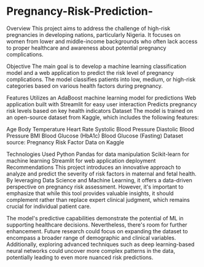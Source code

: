 # Pregnancy-Risk-Prediction-

Overview
This project aims to address the challenge of high-risk pregnancies in developing nations, particularly Nigeria. It focuses on women from lower and middle-income backgrounds who often lack access to proper healthcare and awareness about potential pregnancy complications.

Objective
The main goal is to develop a machine learning classification model and a web application to predict the risk level of pregnancy complications. The model classifies patients into low, medium, or high-risk categories based on various health factors during pregnancy.

Features
Utilizes an AdaBoost machine learning model for predictions
Web application built with Streamlit for easy user interaction
Predicts pregnancy risk levels based on key health indicators
Dataset
The model is trained on an open-source dataset from Kaggle, which includes the following features:

Age
Body Temperature
Heart Rate
Systolic Blood Pressure
Diastolic Blood Pressure
BMI
Blood Glucose (HbA1c)
Blood Glucose (Fasting)
Dataset source: Pregnancy Risk Factor Data on Kaggle

Technologies Used
Python
Pandas for data manipulation
Scikit-learn for machine learning
Streamlit for web application deployment
Recommendations
This project introduces an innovative approach to analyze and predict the severity of risk factors in maternal and fetal health. By leveraging Data Science and Machine Learning, it offers a data-driven perspective on pregnancy risk assessment. However, it's important to emphasize that while this tool provides valuable insights, it should complement rather than replace expert clinical judgment, which remains crucial for individual patient care.

The model's predictive capabilities demonstrate the potential of ML in supporting healthcare decisions. Nevertheless, there's room for further enhancement. Future research could focus on expanding the dataset to encompass a broader range of demographic and clinical variables. Additionally, exploring advanced techniques such as deep learning-based neural networks could uncover more complex patterns in the data, potentially leading to even more nuanced risk predictions.
